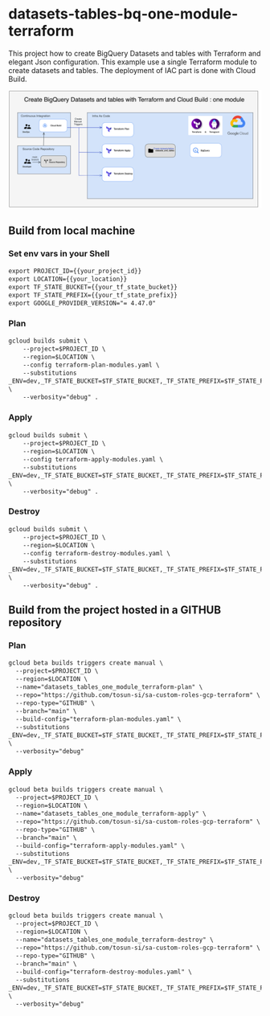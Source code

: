 # datasets-tables-bq-one-module-terraform

This project how to create BigQuery Datasets and tables with Terraform and elegant Json configuration.
This example use a single Terraform module to create datasets and tables.
The deployment of IAC part is done with Cloud Build.

![datasets_with_tables_one_module_terraform.png](images%2Fdatasets_with_tables_one_module_terraform.png)

## Build from local machine

### Set env vars in your Shell

```shell
export PROJECT_ID={{your_project_id}}
export LOCATION={{your_location}}
export TF_STATE_BUCKET={{your_tf_state_bucket}}
export TF_STATE_PREFIX={{your_tf_state_prefix}}
export GOOGLE_PROVIDER_VERSION="= 4.47.0"
```

### Plan

```shell
gcloud builds submit \
    --project=$PROJECT_ID \
    --region=$LOCATION \
    --config terraform-plan-modules.yaml \
    --substitutions _ENV=dev,_TF_STATE_BUCKET=$TF_STATE_BUCKET,_TF_STATE_PREFIX=$TF_STATE_PREFIX,_GOOGLE_PROVIDER_VERSION=$GOOGLE_PROVIDER_VERSION \
    --verbosity="debug" .
```


### Apply

```shell
gcloud builds submit \
    --project=$PROJECT_ID \
    --region=$LOCATION \
    --config terraform-apply-modules.yaml \
    --substitutions _ENV=dev,_TF_STATE_BUCKET=$TF_STATE_BUCKET,_TF_STATE_PREFIX=$TF_STATE_PREFIX,_GOOGLE_PROVIDER_VERSION=$GOOGLE_PROVIDER_VERSION \
    --verbosity="debug" .
```

### Destroy

```shell
gcloud builds submit \
    --project=$PROJECT_ID \
    --region=$LOCATION \
    --config terraform-destroy-modules.yaml \
    --substitutions _ENV=dev,_TF_STATE_BUCKET=$TF_STATE_BUCKET,_TF_STATE_PREFIX=$TF_STATE_PREFIX,_GOOGLE_PROVIDER_VERSION=$GOOGLE_PROVIDER_VERSION \
    --verbosity="debug" .
```

## Build from the project hosted in a GITHUB repository

### Plan

```shell
gcloud beta builds triggers create manual \
  --project=$PROJECT_ID \
  --region=$LOCATION \
  --name="datasets_tables_one_module_terraform-plan" \
  --repo="https://github.com/tosun-si/sa-custom-roles-gcp-terraform" \
  --repo-type="GITHUB" \
  --branch="main" \
  --build-config="terraform-plan-modules.yaml" \
  --substitutions _ENV=dev,_TF_STATE_BUCKET=$TF_STATE_BUCKET,_TF_STATE_PREFIX=$TF_STATE_PREFIX,_GOOGLE_PROVIDER_VERSION=$GOOGLE_PROVIDER_VERSION \
  --verbosity="debug"
```

### Apply

```shell
gcloud beta builds triggers create manual \
  --project=$PROJECT_ID \
  --region=$LOCATION \
  --name="datasets_tables_one_module_terraform-apply" \
  --repo="https://github.com/tosun-si/sa-custom-roles-gcp-terraform" \
  --repo-type="GITHUB" \
  --branch="main" \
  --build-config="terraform-apply-modules.yaml" \
  --substitutions _ENV=dev,_TF_STATE_BUCKET=$TF_STATE_BUCKET,_TF_STATE_PREFIX=$TF_STATE_PREFIX,_GOOGLE_PROVIDER_VERSION=$GOOGLE_PROVIDER_VERSION \
  --verbosity="debug"
```

### Destroy

```shell
gcloud beta builds triggers create manual \
  --project=$PROJECT_ID \
  --region=$LOCATION \
  --name="datasets_tables_one_module_terraform-destroy" \
  --repo="https://github.com/tosun-si/sa-custom-roles-gcp-terraform" \
  --repo-type="GITHUB" \
  --branch="main" \
  --build-config="terraform-destroy-modules.yaml" \
  --substitutions _ENV=dev,_TF_STATE_BUCKET=$TF_STATE_BUCKET,_TF_STATE_PREFIX=$TF_STATE_PREFIX,_GOOGLE_PROVIDER_VERSION=$GOOGLE_PROVIDER_VERSION \
  --verbosity="debug"
```


